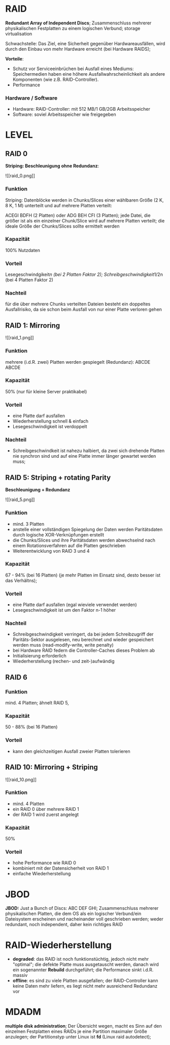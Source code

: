 # RAID

**Redundant Array of Independent Discs**; Zusammenschluss mehrerer physikalischen Festplatten zu einem logischen Verbund; storage virtualisation

Schwachstelle: Das Ziel, eine Sicherheit gegenüber Hardwareausfällen, wird durch den Einbau von mehr Hardware erreicht (bei Hardware RAIDS);

**Vorteile**:

- Schutz vor Serviceeinbrüchen bei Ausfall eines Mediums: Speichermedien haben eine höhere Ausfallwahrscheinlichkeit als andere Komponenten (wie z.B. RAID-Controller).
- Performance

### Hardware / Software

- Hardware: RAID-Controller: mit 512 MB/1 GB/2GB Arbeitsspeicher
- Software: soviel Arbeitsspeicher wie freigegeben

# LEVEL

## RAID 0

**Striping: Beschleunigung ohne Redundanz**:

![[raid_0.png]]

### Funktion

Striping: Datenblöcke werden in Chunks/Slices einer wählbaren Größe (2 K, 8 K, 1 M) unterteilt und auf mehrere Platten verteilt:

ACEGI BDFH (2 Platten) oder ADG BEH CFI (3 Platten); jede Datei, die größer ist als ein einzelner Chunk/Slice wird auf mehrere Platten verteilt; die ideale Größe der Chunks/Slices sollte ermittelt werden
### Kapazität

100% Nutzdaten
### Vorteil

Lesegeschwindgikeit*n (bei 2 Platten Faktor 2); Schreibgeschwindigkeit*1/2n (bei 4 Platten Faktor 2)
### Nachteil

für die über mehrere Chunks verteilten Dateien besteht ein doppeltes Ausfallrisiko, da sie schon beim Ausfall von nur einer Platte verloren gehen

## RAID 1: Mirroring

![[raid_1.png]]
### Funktion

mehrere (i.d.R. zwei) Platten werden gespiegelt (Redundanz): ABCDE ABCDE
### Kapazität

50% (nur für kleine Server praktikabel)
### Vorteil

- eine Platte darf ausfallen
- Wiederherstellung schnell & einfach
- Lesegeschwindigkeit ist verdoppelt

### Nachteil

- Schreibgeschwindkeit ist nahezu halbiert, da zwei sich drehende Platten nie synchron sind und auf eine Platte immer länger gewartet werden muss;

## RAID 5: Striping + rotating Parity

**Beschleunigung + Redundanz**

![[raid_5.png]]

### Funktion

- mind. 3 Platten
- anstelle einer vollständigen Spiegelung der Daten werden Paritätsdaten durch logische XOR-Verknüpfungen erstellt
- die Chunks/Slices und ihre Paritätsdaten werden abwechselnd nach einem Rotationsverfahren auf die Platten geschrieben
- Weiterentwicklung von RAID 3 und 4
### Kapazität

67 - 94% (bei 16 Platten) (je mehr Platten im Einsatz sind, desto besser ist das Verhältns);
### Vorteil

- eine Platte darf ausfallen (egal wieviele verwendet werden)
- Lesegeschwindigkeit ist um den Faktor n-1 höher
### Nachteil

- Schreibgeschwindigkeit verringert, da bei jedem Schreibzugriff der Paritäts-Sektor ausgelesen, neu berechnet und wieder gespeichert werden muss (read-modify-write, write penalty)
- bei Hardware RAID federn die Controller-Caches dieses Problem ab
- Initialisierung erforderlich
- Wiederherstellung (rechen- und zeit-)aufwändig

## RAID 6

### Funktion

mind. 4 Platten; ähnelt RAID 5,
### Kapazität

50 - 88% (bei 16 Platten)
### Vorteil

- kann den gleichzeitigen Ausfall zweier Platten tolerieren

## RAID 10: Mirroring + Striping

![[raid_10.png]]
### Funktion

- mind. 4 Platten
- ein RAID 0 über mehrere RAID 1
- der RAID 1 wird zuerst angelegt

### Kapazität

50%
### Vorteil

- hohe Performance wie RAID 0
- kombiniert mit der Datensicherheit von RAID 1
- einfache Wiederherstellung

# JBOD

**JBOD:** Just a Bunch of Discs: ABC DEF GHI; Zusammenschluss mehrerer physikalischen Platten, die dem OS als ein logischer Verbund/ein Dateisystem erscheinen und nacheinander voll geschrieben werden; weder redundant, noch independent, daher kein richtiges RAID

# RAID-Wiederherstellung

- **degraded**: das RAID ist noch funktionstüchtig, jedoch nicht mehr "optimal"; die defekte Platte muss ausgetauscht werden, danach wird ein sogenannter **Rebuild** durchgeführt; die Performance sinkt i.d.R. massiv
- **offline**: es sind zu viele Platten ausgefallen; der RAID-Controller kann keine Daten mehr liefern, es liegt nicht mehr ausreichend Redundanz vor

# **MDADM**

**multiple disk administration**; Der Übersicht wegen, macht es Sinn auf den einzelnen Festplatten eines RAIDs je eine Partition maximaler Größe anzulegen; der Partitionstyp unter Linux ist **fd** (Linux raid autodetect);